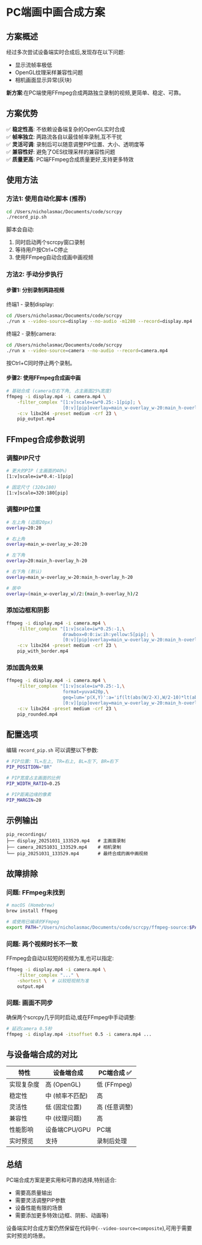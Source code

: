 # PC端画中画合成方案

## 方案概述

经过多次尝试设备端实时合成后,发现存在以下问题:
- 显示流帧率极低
- OpenGL纹理采样兼容性问题
- 相机画面显示异常(灰块)

**新方案**:在PC端使用FFmpeg合成两路独立录制的视频,更简单、稳定、可靠。

## 方案优势

✅ **稳定性高**: 不依赖设备端复杂的OpenGL实时合成  
✅ **帧率独立**: 两路流各自以最佳帧率录制,互不干扰  
✅ **灵活可调**: 录制后可以随意调整PIP位置、大小、透明度等  
✅ **兼容性好**: 避免了OES纹理采样的兼容性问题  
✅ **质量更高**: PC端FFmpeg合成质量更好,支持更多特效  

## 使用方法

### 方法1: 使用自动化脚本 (推荐)

```bash
cd /Users/nicholasmac/Documents/code/scrcpy
./record_pip.sh
```

脚本会自动:
1. 同时启动两个scrcpy窗口录制
2. 等待用户按Ctrl+C停止
3. 使用FFmpeg自动合成画中画视频

### 方法2: 手动分步执行

#### 步骤1: 分别录制两路视频

终端1 - 录制display:
```bash
cd /Users/nicholasmac/Documents/code/scrcpy
./run x --video-source=display --no-audio -m1280 --record=display.mp4
```

终端2 - 录制camera:
```bash
cd /Users/nicholasmac/Documents/code/scrcpy
./run x --video-source=camera --no-audio --record=camera.mp4
```

按Ctrl+C同时停止两个录制。

#### 步骤2: 使用FFmpeg合成画中画

```bash
# 基础合成 (camera在右下角, 占主画面25%宽度)
ffmpeg -i display.mp4 -i camera.mp4 \
    -filter_complex "[1:v]scale=iw*0.25:-1[pip]; \
                     [0:v][pip]overlay=main_w-overlay_w-20:main_h-overlay_h-20" \
    -c:v libx264 -preset medium -crf 23 \
    pip_output.mp4
```

## FFmpeg合成参数说明

### 调整PIP尺寸
```bash
# 更大的PIP (主画面的40%)
[1:v]scale=iw*0.4:-1[pip]

# 固定尺寸 (320x180)
[1:v]scale=320:180[pip]
```

### 调整PIP位置

```bash
# 左上角 (边距20px)
overlay=20:20

# 右上角
overlay=main_w-overlay_w-20:20

# 左下角
overlay=20:main_h-overlay_h-20

# 右下角 (默认)
overlay=main_w-overlay_w-20:main_h-overlay_h-20

# 居中
overlay=(main_w-overlay_w)/2:(main_h-overlay_h)/2
```

### 添加边框和阴影

```bash
ffmpeg -i display.mp4 -i camera.mp4 \
    -filter_complex "[1:v]scale=iw*0.25:-1,\
                     drawbox=0:0:iw:ih:yellow:5[pip]; \
                     [0:v][pip]overlay=main_w-overlay_w-20:main_h-overlay_h-20" \
    -c:v libx264 -preset medium -crf 23 \
    pip_with_border.mp4
```

### 添加圆角效果

```bash
ffmpeg -i display.mp4 -i camera.mp4 \
    -filter_complex "[1:v]scale=iw*0.25:-1,\
                     format=yuva420p,\
                     geq=lum='p(X,Y)':a='if(lt(abs(W/2-X),W/2-10)*lt(abs(H/2-Y),H/2-10),255,0)'[pip]; \
                     [0:v][pip]overlay=main_w-overlay_w-20:main_h-overlay_h-20" \
    -c:v libx264 -preset medium -crf 23 \
    pip_rounded.mp4
```

## 配置选项

编辑 `record_pip.sh` 可以调整以下参数:

```bash
# PIP位置: TL=左上, TR=右上, BL=左下, BR=右下
PIP_POSITION="BR"

# PIP宽度占主画面的比例
PIP_WIDTH_RATIO=0.25

# PIP距离边缘的像素
PIP_MARGIN=20
```

## 示例输出

```
pip_recordings/
├── display_20251031_133529.mp4   # 主画面录制
├── camera_20251031_133529.mp4    # 相机录制
└── pip_20251031_133529.mp4       # 最终合成的画中画视频
```

## 故障排除

### 问题: FFmpeg未找到
```bash
# macOS (Homebrew)
brew install ffmpeg

# 或使用已编译的FFmpeg
export PATH="/Users/nicholasmac/Documents/code/scrcpy/ffmpeg-source:$PATH"
```

### 问题: 两个视频时长不一致
FFmpeg会自动以较短的视频为准,也可以指定:
```bash
ffmpeg -i display.mp4 -i camera.mp4 \
    -filter_complex "..." \
    -shortest \  # 以较短视频为准
    output.mp4
```

### 问题: 画面不同步
确保两个scrcpy几乎同时启动,或在FFmpeg中手动调整:
```bash
# 延迟camera 0.5秒
ffmpeg -i display.mp4 -itsoffset 0.5 -i camera.mp4 ...
```

## 与设备端合成的对比

| 特性 | 设备端合成 | PC端合成 ✅ |
|------|-----------|-----------|
| 实现复杂度 | 高 (OpenGL) | 低 (FFmpeg) |
| 稳定性 | 中 (帧率不匹配) | 高 |
| 灵活性 | 低 (固定位置) | 高 (任意调整) |
| 兼容性 | 中 (纹理问题) | 高 |
| 性能影响 | 设备端CPU/GPU | PC端 |
| 实时预览 | 支持 | 录制后处理 |

## 总结

PC端合成方案是更实用和可靠的选择,特别适合:
- 需要高质量输出
- 需要灵活调整PIP参数
- 设备性能有限的场景
- 需要添加更多特效(边框、阴影、动画等)

设备端实时合成方案仍然保留在代码中(`--video-source=composite`),可用于需要实时预览的场景。

